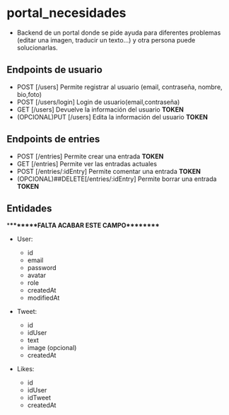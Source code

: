 # portal_necesidades

- Backend de un portal donde se pide ayuda para diferentes problemas (editar una imagen, traducir un texto...) y otra persona puede solucionarlas.

## Endpoints de usuario

- POST [/users] Permite registrar al usuario (email, contraseña, nombre, bio,foto)
- POST [/users/login] Login de usuario(email,contraseña)
- GET [/users] Devuelve la información del usuario **TOKEN**
- (OPCIONAL)PUT [/users] Edita la información del usuario **TOKEN**

## Endpoints de entries

- POST [/entries] Permite crear una entrada **TOKEN**
- GET [/entries] Permite ver las entradas actuales
- POST [/entries/:idEntry] Permite comentar una entrada **TOKEN**
- (OPCIONAL)##DELETE[/entries/:idEntry] Permite borrar una entrada **TOKEN**

## Entidades

\***\*\*\*\*\*\*\***FALTA ACABAR ESTE CAMPO\***\*\*\*\*\*\*\***

- User:

  - id
  - email
  - password
  - avatar
  - role
  - createdAt
  - modifiedAt

- Tweet:

  - id
  - idUser
  - text
  - image (opcional)
  - createdAt

- Likes:

  - id
  - idUser
  - idTweet
  - createdAt

